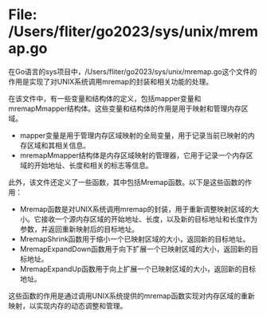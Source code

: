 # File: /Users/fliter/go2023/sys/unix/mremap.go

在Go语言的sys项目中，/Users/fliter/go2023/sys/unix/mremap.go这个文件的作用是实现了对UNIX系统调用mremap的封装和相关功能的处理。

在该文件中，有一些变量和结构体的定义，包括mapper变量和mremapMmapper结构体。这些变量和结构体的作用是用于映射和管理内存区域。

- mapper变量是用于管理内存区域映射的全局变量，用于记录当前已映射的内存区域和其相关信息。
- mremapMmapper结构体是内存区域映射的管理器，它用于记录一个内存区域的开始地址、长度和相关的标志等信息。

此外，该文件还定义了一些函数，其中包括Mremap函数。以下是这些函数的作用：

- Mremap函数是对UNIX系统调用mremap的封装，用于重新调整映射区域的大小。它接收一个源内存区域的开始地址、长度，以及新的目标地址和长度作为参数，并返回重新映射后的目标地址。
- MremapShrink函数用于缩小一个已映射区域的大小，返回新的目标地址。
- MremapExpandDown函数用于向下扩展一个已映射区域的大小，返回新的目标地址。
- MremapExpandUp函数用于向上扩展一个已映射区域的大小，返回新的目标地址。

这些函数的作用是通过调用UNIX系统提供的mremap函数实现对内存区域的重新映射，以实现内存的动态调整和管理。

